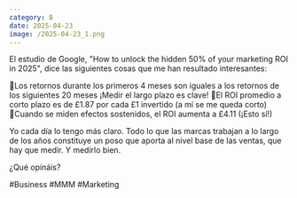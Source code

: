 ```yaml
--- 
category: B 
date: 2025-04-23 
image: /2025-04-23_1.png 
--- 
```


El estudio de Google, "How to unlock the hidden 50% of your marketing ROI in 2025", dice las siguientes cosas que me han resultado interesantes:
 
💠Los retornos durante los primeros 4 meses son iguales a los retornos de los siguientes 20 meses ¡Medir el largo plazo es clave!
💠El ROI promedio a corto plazo es de £1.87 por cada £1 invertido (a mí se me queda corto)
💠Cuando se miden efectos sostenidos, el ROI aumenta a £4.11 (¡Esto sí!)

Yo cada día lo tengo más claro. Todo lo que las marcas trabajan a lo largo de los años constituye un poso que aporta al nivel base de las ventas, que hay que medir. Y medirlo bien. 

¿Qué opináis?

#Business #MMM #Marketing